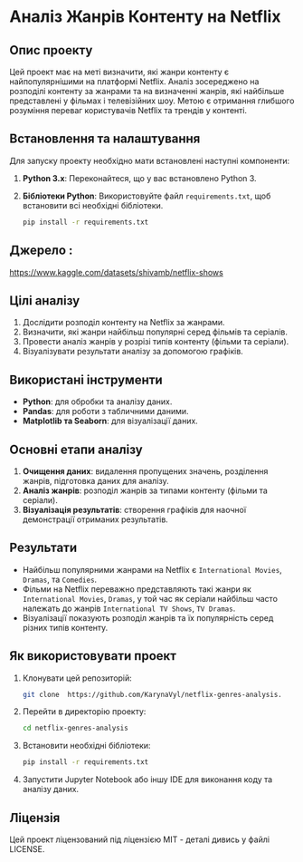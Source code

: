 # Аналіз Жанрів Контенту на Netflix

## Опис проекту

Цей проект має на меті визначити, які жанри контенту є найпопулярнішими на платформі Netflix. Аналіз зосереджено на розподілі контенту за жанрами та на визначенні жанрів, які найбільше представлені у фільмах і телевізійних шоу. Метою є отримання глибшого розуміння переваг користувачів Netflix та трендів у контенті.

## Встановлення та налаштування

Для запуску проекту необхідно мати встановлені наступні компоненти:
1. **Python 3.x**: Переконайтеся, що у вас встановлено Python 3.
2. **Бібліотеки Python**: Використовуйте файл `requirements.txt`, щоб встановити всі необхідні бібліотеки.

   ```bash
   pip install -r requirements.txt


## Джерело :

https://www.kaggle.com/datasets/shivamb/netflix-shows

## Цілі аналізу
1. Дослідити розподіл контенту на Netflix за жанрами.
2. Визначити, які жанри найбільш популярні серед фільмів та серіалів.
3. Провести аналіз жанрів у розрізі типів контенту (фільми та серіали).
4. Візуалізувати результати аналізу за допомогою графіків.

## Використані інструменти
- **Python**: для обробки та аналізу даних.
- **Pandas**: для роботи з табличними даними.
- **Matplotlib та Seaborn**: для візуалізації даних.

## Основні етапи аналізу
1. **Очищення даних**: видалення пропущених значень, розділення жанрів, підготовка даних для аналізу.
2. **Аналіз жанрів**: розподіл жанрів за типами контенту (фільми та серіали).
3. **Візуалізація результатів**: створення графіків для наочної демонстрації отриманих результатів.

## Результати
- Найбільш популярними жанрами на Netflix є `International Movies`, `Dramas`, та `Comedies`.
- Фільми на Netflix переважно представляють такі жанри як `International Movies`, `Dramas`, у той час як серіали найбільш часто належать до жанрів `International TV Shows`, `TV Dramas`.
- Візуалізації показують розподіл жанрів та їх популярність серед різних типів контенту.

## Як використовувати проект
1. Клонувати цей репозиторій:
   ```bash
   git clone  https://github.com/KarynaVyl/netflix-genres-analysis.
2. Перейти в директорію проекту:
   ```bash
   cd netflix-genres-analysis
3. Встановити необхідні бібліотеки:
   ```bash
   pip install -r requirements.txt
4. Запустити Jupyter Notebook або іншу IDE для виконання коду та аналізу даних.

## Ліцензія
Цей проект ліцензований під ліцензією MIT - деталі дивись у файлі LICENSE.
